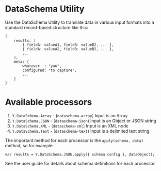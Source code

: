 DataSchema Utility
==================

Use the DataSchema Utility to translate data in various input formats into a
standard record-based structure like this:

    {
        results: [
            { fieldA: valueA1, fieldB: valueB2, ... },
            { fieldA: valueA2, fieldB: valueB2, ... },
            ...
        ],
        meta: {
            whatever  : "you",
            configured: "to capture",
            ...
        }
    }

Available processors
====================

1. `Y.DataSchema.Array` - (`dataschema-array`) Input is an Array
2. `Y.DataSchema.JSON` - (`dataschema-json`) Input is an Object or JSON string
3. `Y.DataSchema.XML` - (`dataschema-xml`) Input is an XML node
4. `Y.DataSchema.Text` - (`dataschema-text`) Input is a delimited text string

The important method for each processor is the `apply(schema, data)` method, so
for example:

    var results = Y.DataSchema.JSON.apply({ schema config }, dataObject);

See the user guide for details about schema definitions for each processor.
